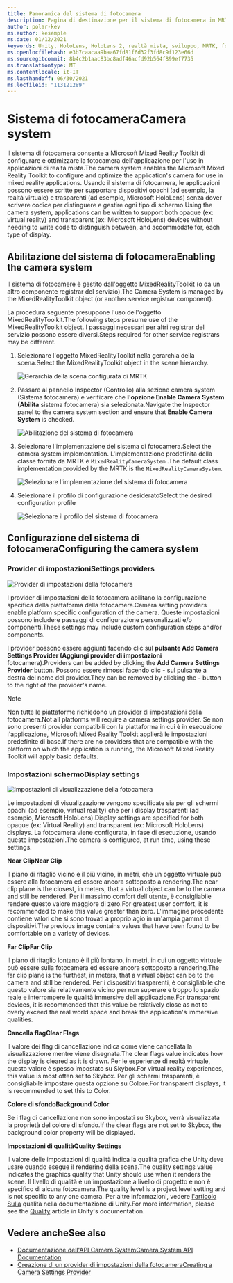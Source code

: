 ```yaml
---
title: Panoramica del sistema di fotocamera
description: Pagina di destinazione per il sistema di fotocamera in MRTK
author: polar-kev
ms.author: kesemple
ms.date: 01/12/2021
keywords: Unity, HoloLens, HoloLens 2, realtà mista, sviluppo, MRTK, fotocamera,
ms.openlocfilehash: e3b7caacaa9baa67fd81f6d32f3fd8c9f123e66d
ms.sourcegitcommit: 8b4c2b1aac83bc8adf46acfd92b564f899ef7735
ms.translationtype: MT
ms.contentlocale: it-IT
ms.lasthandoff: 06/30/2021
ms.locfileid: "113121289"
---
```

# <a name="camera-system"></a><span data-ttu-id="cb690-104">Sistema di fotocamera</span><span class="sxs-lookup"><span data-stu-id="cb690-104">Camera system</span></span>

<span data-ttu-id="cb690-105">Il sistema di fotocamera consente a Microsoft Mixed Reality Toolkit di configurare e ottimizzare la fotocamera dell'applicazione per l'uso in applicazioni di realtà mista.</span><span class="sxs-lookup"><span data-stu-id="cb690-105">The camera system enables the Microsoft Mixed Reality Toolkit to configure and optimize the application's camera for use in mixed reality applications.</span></span> <span data-ttu-id="cb690-106">Usando il sistema di fotocamera, le applicazioni possono essere scritte per supportare dispositivi opachi (ad esempio, la realtà virtuale) e trasparenti (ad esempio, Microsoft HoloLens) senza dover scrivere codice per distinguere e gestire ogni tipo di schermo.</span><span class="sxs-lookup"><span data-stu-id="cb690-106">Using the camera system, applications can be written to support both opaque (ex: virtual reality) and transparent (ex: Microsoft HoloLens) devices without needing to write code to distinguish between, and accommodate for, each type of display.</span></span>

## <a name="enabling-the-camera-system"></a><span data-ttu-id="cb690-107">Abilitazione del sistema di fotocamera</span><span class="sxs-lookup"><span data-stu-id="cb690-107">Enabling the camera system</span></span>

<span data-ttu-id="cb690-108">Il sistema di fotocamere è gestito dall'oggetto MixedRealityToolkit (o da un altro componente registrar del servizio).</span><span class="sxs-lookup"><span data-stu-id="cb690-108">The Camera System is managed by the MixedRealityToolkit object (or another service registrar component).</span></span>

<span data-ttu-id="cb690-109">La procedura seguente presuppone l'uso dell'oggetto MixedRealityToolkit.</span><span class="sxs-lookup"><span data-stu-id="cb690-109">The following steps presume use of the MixedRealityToolkit object.</span></span> <span data-ttu-id="cb690-110">I passaggi necessari per altri registrar del servizio possono essere diversi.</span><span class="sxs-lookup"><span data-stu-id="cb690-110">Steps required for other service registrars may be different.</span></span>

1. <span data-ttu-id="cb690-111">Selezionare l'oggetto MixedRealityToolkit nella gerarchia della scena.</span><span class="sxs-lookup"><span data-stu-id="cb690-111">Select the MixedRealityToolkit object in the scene hierarchy.</span></span>

    ![Gerarchia della scena configurata di MRTK](../images/MRTK_ConfiguredHierarchy.png)

2. <span data-ttu-id="cb690-113">Passare al pannello Inspector (Controllo) alla sezione camera system (Sistema fotocamera) e verificare che **l'opzione Enable Camera System (Abilita** sistema fotocamera) sia selezionata.</span><span class="sxs-lookup"><span data-stu-id="cb690-113">Navigate the Inspector panel to the camera system section and ensure that **Enable Camera System** is checked.</span></span>

    ![Abilitazione del sistema di fotocamera](../images/camera-system/EnableCameraSystem.png)

3. <span data-ttu-id="cb690-115">Selezionare l'implementazione del sistema di fotocamera.</span><span class="sxs-lookup"><span data-stu-id="cb690-115">Select the camera system implementation.</span></span> <span data-ttu-id="cb690-116">L'implementazione predefinita della classe fornita da MRTK è `MixedRealityCameraSystem` .</span><span class="sxs-lookup"><span data-stu-id="cb690-116">The default class implementation provided by the MRTK is the `MixedRealityCameraSystem`.</span></span>

    ![Selezionare l'implementazione del sistema di fotocamera](../images/camera-system/SelectCameraSystemType.png)

4. <span data-ttu-id="cb690-118">Selezionare il profilo di configurazione desiderato</span><span class="sxs-lookup"><span data-stu-id="cb690-118">Select the desired configuration profile</span></span>

    ![Selezionare il profilo del sistema di fotocamera](../images/camera-system/SelectCameraProfile.png)

## <a name="configuring-the-camera-system"></a><span data-ttu-id="cb690-120">Configurazione del sistema di fotocamera</span><span class="sxs-lookup"><span data-stu-id="cb690-120">Configuring the camera system</span></span>

### <a name="settings-providers"></a><span data-ttu-id="cb690-121">Provider di impostazioni</span><span class="sxs-lookup"><span data-stu-id="cb690-121">Settings providers</span></span>

![Provider di impostazioni della fotocamera](../images/camera-system/CameraSettingsProviders.png)

<span data-ttu-id="cb690-123">I provider di impostazioni della fotocamera abilitano la configurazione specifica della piattaforma della fotocamera.</span><span class="sxs-lookup"><span data-stu-id="cb690-123">Camera setting providers enable platform specific configuration of the camera.</span></span> <span data-ttu-id="cb690-124">Queste impostazioni possono includere passaggi di configurazione personalizzati e/o componenti.</span><span class="sxs-lookup"><span data-stu-id="cb690-124">These settings may include custom configuration steps and/or components.</span></span>

<span data-ttu-id="cb690-125">I provider possono essere aggiunti facendo clic sul **pulsante Add Camera Settings Provider (Aggiungi provider di impostazioni** fotocamera).</span><span class="sxs-lookup"><span data-stu-id="cb690-125">Providers can be added by clicking the **Add Camera Settings Provider** button.</span></span> <span data-ttu-id="cb690-126">Possono essere rimossi facendo clic **-** sul pulsante a destra del nome del provider.</span><span class="sxs-lookup"><span data-stu-id="cb690-126">They can be removed by clicking the **-** button to the right of the provider's name.</span></span>

> [!Note]
> <span data-ttu-id="cb690-127">Non tutte le piattaforme richiedono un provider di impostazioni della fotocamera.</span><span class="sxs-lookup"><span data-stu-id="cb690-127">Not all platforms will require a camera settings provider.</span></span> <span data-ttu-id="cb690-128">Se non sono presenti provider compatibili con la piattaforma in cui è in esecuzione l'applicazione, Microsoft Mixed Reality Toolkit applierà le impostazioni predefinite di base.</span><span class="sxs-lookup"><span data-stu-id="cb690-128">If there are no providers that are compatible with the platform on which the application is running, the Microsoft Mixed Reality Toolkit will apply basic defaults.</span></span>

### <a name="display-settings"></a><span data-ttu-id="cb690-129">Impostazioni schermo</span><span class="sxs-lookup"><span data-stu-id="cb690-129">Display settings</span></span>

![Impostazioni di visualizzazione della fotocamera](../images/camera-system/CameraDisplaySettings.png)

<span data-ttu-id="cb690-131">Le impostazioni di visualizzazione vengono specificate sia per gli schermi opachi (ad esempio, virtual reality) che per i display trasparenti (ad esempio, Microsoft HoloLens).</span><span class="sxs-lookup"><span data-stu-id="cb690-131">Display settings are specified for both opaque (ex: Virtual Reality) and transparent (ex: Microsoft HoloLens) displays.</span></span> <span data-ttu-id="cb690-132">La fotocamera viene configurata, in fase di esecuzione, usando queste impostazioni.</span><span class="sxs-lookup"><span data-stu-id="cb690-132">The camera is configured, at run time, using these settings.</span></span>

<span data-ttu-id="cb690-133">**Near Clip**</span><span class="sxs-lookup"><span data-stu-id="cb690-133">**Near Clip**</span></span>

<span data-ttu-id="cb690-134">Il piano di ritaglio vicino è il più vicino, in metri, che un oggetto virtuale può essere alla fotocamera ed essere ancora sottoposto a rendering.</span><span class="sxs-lookup"><span data-stu-id="cb690-134">The near clip plane is the closest, in meters, that a virtual object can be to the camera and still be rendered.</span></span> <span data-ttu-id="cb690-135">Per il massimo comfort dell'utente, è consigliabile rendere questo valore maggiore di zero.</span><span class="sxs-lookup"><span data-stu-id="cb690-135">For greatest user comfort, it is recommended to make this value greater than zero.</span></span> <span data-ttu-id="cb690-136">L'immagine precedente contiene valori che si sono trovati a proprio agio in un'ampia gamma di dispositivi.</span><span class="sxs-lookup"><span data-stu-id="cb690-136">The previous image contains values that have been found to be comfortable on a variety of devices.</span></span>

<span data-ttu-id="cb690-137">**Far Clip**</span><span class="sxs-lookup"><span data-stu-id="cb690-137">**Far Clip**</span></span>

<span data-ttu-id="cb690-138">Il piano di ritaglio lontano è il più lontano, in metri, in cui un oggetto virtuale può essere sulla fotocamera ed essere ancora sottoposto a rendering.</span><span class="sxs-lookup"><span data-stu-id="cb690-138">The far clip plane is the furthest, in meters, that a virtual object can be to the camera and still be rendered.</span></span> <span data-ttu-id="cb690-139">Per i dispositivi trasparenti, è consigliabile che questo valore sia relativamente vicino per non superare e troppo lo spazio reale e interrompere le qualità immersive dell'applicazione.</span><span class="sxs-lookup"><span data-stu-id="cb690-139">For transparent devices, it is recommended that this value be relatively close as not to overly exceed the real world space and break the application's immersive qualities.</span></span>

<span data-ttu-id="cb690-140">**Cancella flag**</span><span class="sxs-lookup"><span data-stu-id="cb690-140">**Clear Flags**</span></span>

<span data-ttu-id="cb690-141">Il valore dei flag di cancellazione indica come viene cancellata la visualizzazione mentre viene disegnata.</span><span class="sxs-lookup"><span data-stu-id="cb690-141">The clear flags value indicates how the display is cleared as it is drawn.</span></span> <span data-ttu-id="cb690-142">Per le esperienze di realtà virtuale, questo valore è spesso impostato su Skybox.</span><span class="sxs-lookup"><span data-stu-id="cb690-142">For virtual reality experiences, this value is most often set to Skybox.</span></span> <span data-ttu-id="cb690-143">Per gli schermi trasparenti, è consigliabile impostare questa opzione su Colore.</span><span class="sxs-lookup"><span data-stu-id="cb690-143">For transparent displays, it is recommended to set this to Color.</span></span>

<span data-ttu-id="cb690-144">**Colore di sfondo**</span><span class="sxs-lookup"><span data-stu-id="cb690-144">**Background Color**</span></span>

<span data-ttu-id="cb690-145">Se i flag di cancellazione non sono impostati su Skybox, verrà visualizzata la proprietà del colore di sfondo.</span><span class="sxs-lookup"><span data-stu-id="cb690-145">If the clear flags are not set to Skybox, the background color property will be displayed.</span></span>

<span data-ttu-id="cb690-146">**Impostazioni di qualità**</span><span class="sxs-lookup"><span data-stu-id="cb690-146">**Quality Settings**</span></span>

<span data-ttu-id="cb690-147">Il valore delle impostazioni di qualità indica la qualità grafica che Unity deve usare quando esegue il rendering della scena.</span><span class="sxs-lookup"><span data-stu-id="cb690-147">The quality settings value indicates the graphics quality that Unity should use when it renders the scene.</span></span> <span data-ttu-id="cb690-148">Il livello di qualità è un'impostazione a livello di progetto e non è specifico di alcuna fotocamera.</span><span class="sxs-lookup"><span data-stu-id="cb690-148">The quality level is a project level setting and is not specific to any one camera.</span></span> <span data-ttu-id="cb690-149">Per altre informazioni, vedere [l'articolo Sulla](https://docs.unity3d.com/Manual/class-QualitySettings.html) qualità nella documentazione di Unity.</span><span class="sxs-lookup"><span data-stu-id="cb690-149">For more information, please see the [Quality](https://docs.unity3d.com/Manual/class-QualitySettings.html) article in Unity's documentation.</span></span>

## <a name="see-also"></a><span data-ttu-id="cb690-150">Vedere anche</span><span class="sxs-lookup"><span data-stu-id="cb690-150">See also</span></span>

- [<span data-ttu-id="cb690-151">Documentazione dell'API Camera System</span><span class="sxs-lookup"><span data-stu-id="cb690-151">Camera System API Documentation</span></span>](xref:Microsoft.MixedReality.Toolkit.CameraSystem)
- [<span data-ttu-id="cb690-152">Creazione di un provider di impostazioni della fotocamera</span><span class="sxs-lookup"><span data-stu-id="cb690-152">Creating a Camera Settings Provider</span></span>](create-settings-provider.md)
